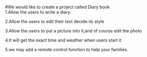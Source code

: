 #We would like to create a project called Diary book  
1.Allow the users to write a diary.  

2.Allow the users to edit their text decide its style  

3.Allow the users to put a picture into it,and of course edit the photo  

4.It will get the exact time and weather when users start it   

5.we may add a remote control function to help your families.